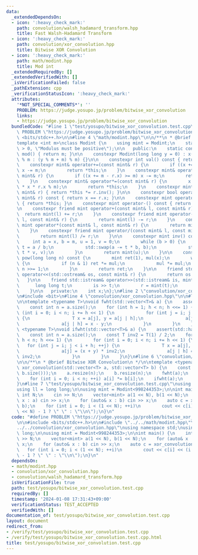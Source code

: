```yaml
---
data:
  _extendedDependsOn:
  - icon: ':heavy_check_mark:'
    path: convolution/walsh_hadamard_transform.hpp
    title: Fast Walsh-Hadamard Transform
  - icon: ':heavy_check_mark:'
    path: convolution/xor_convolution.hpp
    title: Bitwise XOR Convolution
  - icon: ':heavy_check_mark:'
    path: math/modint.hpp
    title: Mod int
  _extendedRequiredBy: []
  _extendedVerifiedWith: []
  _isVerificationFailed: false
  _pathExtension: cpp
  _verificationStatusIcon: ':heavy_check_mark:'
  attributes:
    '*NOT_SPECIAL_COMMENTS*': ''
    PROBLEM: https://judge.yosupo.jp/problem/bitwise_xor_convolution
    links:
    - https://judge.yosupo.jp/problem/bitwise_xor_convolution
  bundledCode: "#line 1 \"test/yosupo/bitwise_xor_convolution.test.cpp\"\n#define\
    \ PROBLEM \"https://judge.yosupo.jp/problem/bitwise_xor_convolution\"\n\n#include\
    \ <bits/stdc++.h>\n\n#line 4 \"math/modint.hpp\"\n\n/**\n * @brief Mod int\n */\n\
    template <int m>\nclass Modint {\n    using mint = Modint;\n    static_assert(m\
    \ > 0, \"Modulus must be positive\");\n\n   public:\n    static constexpr int\
    \ mod() { return m; }\n\n    constexpr Modint(long long y = 0) : x(y >= 0 ? y\
    \ % m : (y % m + m) % m) {}\n\n    constexpr int val() const { return x; }\n\n\
    \    constexpr mint& operator+=(const mint& r) {\n        if ((x += r.x) >= m)\
    \ x -= m;\n        return *this;\n    }\n    constexpr mint& operator-=(const\
    \ mint& r) {\n        if ((x += m - r.x) >= m) x -= m;\n        return *this;\n\
    \    }\n    constexpr mint& operator*=(const mint& r) {\n        x = static_cast<int>(1LL\
    \ * x * r.x % m);\n        return *this;\n    }\n    constexpr mint& operator/=(const\
    \ mint& r) { return *this *= r.inv(); }\n\n    constexpr bool operator==(const\
    \ mint& r) const { return x == r.x; }\n\n    constexpr mint operator+() const\
    \ { return *this; }\n    constexpr mint operator-() const { return mint(-x); }\n\
    \n    constexpr friend mint operator+(const mint& l, const mint& r) {\n      \
    \  return mint(l) += r;\n    }\n    constexpr friend mint operator-(const mint&\
    \ l, const mint& r) {\n        return mint(l) -= r;\n    }\n    constexpr friend\
    \ mint operator*(const mint& l, const mint& r) {\n        return mint(l) *= r;\n\
    \    }\n    constexpr friend mint operator/(const mint& l, const mint& r) {\n\
    \        return mint(l) /= r;\n    }\n\n    constexpr mint inv() const {\n   \
    \     int a = x, b = m, u = 1, v = 0;\n        while (b > 0) {\n            int\
    \ t = a / b;\n            std::swap(a -= t * b, b);\n            std::swap(u -=\
    \ t * v, v);\n        }\n        return mint(u);\n    }\n\n    constexpr mint\
    \ pow(long long n) const {\n        mint ret(1), mul(x);\n        while (n > 0)\
    \ {\n            if (n & 1) ret *= mul;\n            mul *= mul;\n           \
    \ n >>= 1;\n        }\n        return ret;\n    }\n\n    friend std::ostream&\
    \ operator<<(std::ostream& os, const mint& r) {\n        return os << r.x;\n \
    \   }\n\n    friend std::istream& operator>>(std::istream& is, mint& r) {\n  \
    \      long long t;\n        is >> t;\n        r = mint(t);\n        return is;\n\
    \    }\n\n   private:\n    int x;\n};\n#line 2 \"convolution/xor_convolution.hpp\"\
    \n#include <bit>\n#line 4 \"convolution/xor_convolution.hpp\"\n\n#line 5 \"convolution/walsh_hadamard_transform.hpp\"\
    \n\ntemplate <typename T>\nvoid fwht(std::vector<T>& a) {\n    assert(std::has_single_bit(a.size()));\n\
    \    const int n = a.size();\n    for (int h = 1; h < n; h <<= 1) {\n        for\
    \ (int i = 0; i < n; i += h << 1) {\n            for (int j = i; j < i + h; ++j)\
    \ {\n                T x = a[j], y = a[j | h];\n                a[j] = x + y;\n\
    \                a[j | h] = x - y;\n            }\n        }\n    }\n}\n\ntemplate\
    \ <typename T>\nvoid ifwht(std::vector<T>& a) {\n    assert(std::has_single_bit(a.size()));\n\
    \    const int n = a.size();\n    const T inv2 = T(1) / 2;\n    for (int h = 1;\
    \ h < n; h <<= 1) {\n        for (int i = 0; i < n; i += h << 1) {\n         \
    \   for (int j = i; j < i + h; ++j) {\n                T x = a[j], y = a[j | h];\n\
    \                a[j] = (x + y) * inv2;\n                a[j | h] = (x - y) *\
    \ inv2;\n            }\n        }\n    }\n}\n#line 6 \"convolution/xor_convolution.hpp\"\
    \n\n/**\n * @brief Bitwise XOR Convolution\n */\n\ntemplate <typename T>\nstd::vector<T>\
    \ xor_convolution(std::vector<T> a, std::vector<T> b) {\n    const int n = std::bit_ceil(std::max(a.size(),\
    \ b.size()));\n    a.resize(n);\n    b.resize(n);\n    fwht(a);\n    fwht(b);\n\
    \    for (int i = 0; i < n; ++i) a[i] *= b[i];\n    ifwht(a);\n    return a;\n\
    }\n#line 7 \"test/yosupo/bitwise_xor_convolution.test.cpp\"\nusing namespace std;\n\
    using ll = long long;\n\nusing mint = Modint<998244353>;\n\nint main() {\n   \
    \ int N;\n    cin >> N;\n    vector<mint> a(1 << N), b(1 << N);\n    for (auto&\
    \ x : a) cin >> x;\n    for (auto& x : b) cin >> x;\n    auto c = xor_convolution(a,\
    \ b);\n    for (int i = 0; i < (1 << N); ++i)\n        cout << c[i] << (i < (1\
    \ << N) - 1 ? \" \" : \"\\n\");\n}\n"
  code: "#define PROBLEM \"https://judge.yosupo.jp/problem/bitwise_xor_convolution\"\
    \n\n#include <bits/stdc++.h>\n\n#include \"../../math/modint.hpp\"\n#include \"\
    ../../convolution/xor_convolution.hpp\"\nusing namespace std;\nusing ll = long\
    \ long;\n\nusing mint = Modint<998244353>;\n\nint main() {\n    int N;\n    cin\
    \ >> N;\n    vector<mint> a(1 << N), b(1 << N);\n    for (auto& x : a) cin >>\
    \ x;\n    for (auto& x : b) cin >> x;\n    auto c = xor_convolution(a, b);\n \
    \   for (int i = 0; i < (1 << N); ++i)\n        cout << c[i] << (i < (1 << N)\
    \ - 1 ? \" \" : \"\\n\");\n}\n"
  dependsOn:
  - math/modint.hpp
  - convolution/xor_convolution.hpp
  - convolution/walsh_hadamard_transform.hpp
  isVerificationFile: true
  path: test/yosupo/bitwise_xor_convolution.test.cpp
  requiredBy: []
  timestamp: '2024-01-08 17:31:43+09:00'
  verificationStatus: TEST_ACCEPTED
  verifiedWith: []
documentation_of: test/yosupo/bitwise_xor_convolution.test.cpp
layout: document
redirect_from:
- /verify/test/yosupo/bitwise_xor_convolution.test.cpp
- /verify/test/yosupo/bitwise_xor_convolution.test.cpp.html
title: test/yosupo/bitwise_xor_convolution.test.cpp
---
```

